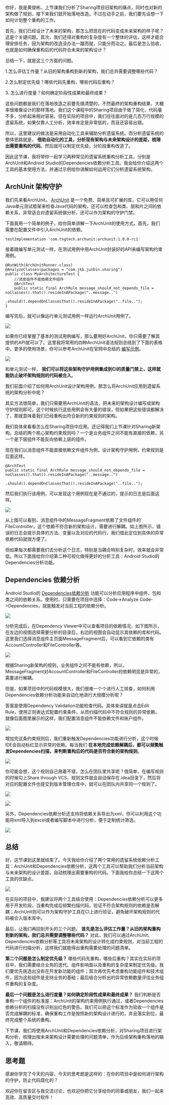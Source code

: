 你好，我是黄俊彬。上节课我们分析了Sharing项目旧架构的痛点，同时也对新的架构做了规划，接下来我们就开始落地改造。不过在动手之前，我们要先设想一下如何计划整个重构的工作。

首先，我们已经设计了未来的架构，那怎么把现在的代码变成未来架构的样子呢？这是个关键问题。其次，我们还得对重构的复杂度有一个整体的评估，这样才能合理安排任务，因为架构的改造没办法一蹴而就，只能分而治之。最后是怎么验收，也就是如何确保重构后的代码符合未来的架构设计？

总结一下，就是这三个方面的问题。

1.怎么评估工作量？从旧的架构重构到新的架构，我们总共需要调整哪些代码？

2.怎么制定优先级？哪些代码先重构，哪些代码后重构？

3\. 怎么进行度量？如何确定阶段性成果和最终成果？

这些问题都是我们在落地改造之前要先搞清楚的，不然最终的架构重构结果，大概率很难像设计的那样落地。我们这个课程中的Sharing项目由于做了简化，代码量不多，分析起来相对容易。但在实际的项目中，我们往往面对的是几百万行规模的遗留系统，如果仅靠人工分析，效率肯定是非常低的，而且还容易出错。

所以，这里建议的做法是采用自动化工具来辅助分析遗留系统。而分析遗留系统的整体思路就是， **借助自动化的工具，分析现有架构与未来架构设计的差距，梳理出需要重构的代码**。然后就可以制定优先级，分阶段重构改造了。

因此这节课，我将带你一起学习两种常见的遗留系统重构分析工具，分别是ArchUnit和Android Studio的Dependencies依赖分析工具。我会给你介绍这两个工具的基本使用方法，并通过示例给你讲解如何运用它们分析遗留系统架构。

## ArchUnit 架构守护

我们先来看ArchUnit。 [ArchUnit](https://www.archunit.org/) 是一个免费、简单且可扩展的库，它可以用任何Java单元测试框架来检查Java代码的架构，还可以检查包和类、层和片之间的依赖关系，非常适合对遗留系统做分析，还可以作为架构的守护门禁。

下面我用一个简单的例子，给你简单讲解一下ArchUnit的使用方式。首先，我们需要在配置文件中引入ArchUnit的依赖。

```plain
testImplementation 'com.tngtech.archunit:archunit:1.0.0-rc1'

```

接着跟编写单元测试一样，在测试用例中用ArchUnit封装好的API来编写架构约束用例。

```plain
@RunWith(ArchUnitRunner.class)
@AnalyzeClasses(packages = "com.jkb.junbin.sharing")
public class MyArchitectureTest {
    //消息组件不能依赖文件组件
    @ArchTest
    public static final ArchRule message_should_not_depends_file = noClasses().that().resideInAPackage("..message..")
                .should().dependOnClassesThat().resideInAPackage("..file..");
}

```

编写完后，就可以像运行单元测试用例一样运行ArchUnit用例了。

![](https://static001.geekbang.org/resource/image/01/e1/014ca2a2ac25ba478c2927d1c89a22e1.jpg?wh=3242x1470)

如果你已经掌握了基本的测试用例编写，那么要用好ArchUnit，你只需要了解其提供的API就可以了。这里我将常用的四种ArchUnit语法规则总结到了下面的表格中，更多的使用场景，你可以参考ArchUnit在官网中总结的 [编写示例](https://www.archunit.org/use-cases)。

![](https://static001.geekbang.org/resource/image/d1/5a/d1aba329a2ae1b09c15cd2de8aca165a.jpg?wh=3600x2354)

和单元测试一样， **我们可以将这些架构守护用例集成到CI的质量门禁上，这样就能防止破坏架构规则的代码被合入**。

我们前面介绍了如何用ArchUnit设计架构用例，那怎么将ArchUnit应用到遗留系统的架构分析中呢？

其实方法很简单，我们只需要用ArchUnit的语法，把未来的架构设计编写成架构守护规则即可。这个时候执行这些用例会有大量的错误，但如果把这些错误都解决了，那就意味着我们已经重构出符合新的约束规则的架构。

我们具体来看看怎么在Sharing项目中应用。还记得我们上节课针对Sharing新架构，总结的两个核心架构约束规则吗？一个是业务组件之间不能有直接的依赖，另一个是下层组件不能反向依赖上层的组件。

现在我们以消息组件不能直接依赖文件组件为例，设计架构守护用例，约束规则是后面这样。

```plain
@ArchTest
public static final ArchRule message_should_not_depends_file = noClasses().that().resideInAPackage("..message..")
                .should().dependOnClassesThat().resideInAPackage("..file..");

```

然后我们执行该用例，可以发现这个用例现在是不通过的，提示的日志是后面这样。

![](https://static001.geekbang.org/resource/image/5d/b4/5dc554f04de994b39aa441dd39923ab4.jpg?wh=3578x1018)

从上图可以看到，消息组件中的MessageFragment依赖了文件组件的FileController，这个依赖不符合新的架构设计，需要进行解耦。如上图所示，错误的日志会提示具体的方法、变量以及对应的代码行，我们借此定位到具体的异常依赖代码就很方便了。

但如果每次都需要我们去分析这个日志，特别是当耦合特别复杂时，效率就会非常低。所以下面我给你介绍第二种可视化做得更好的分析工具：Android Studio的Dependencies分析功能。

## Dependencies 依赖分析

Android Studio的 [Dependencies依赖分析](https://www.jetbrains.com/help/idea/dependencies-analysis.html) 功能可以分析应用程序中组件、包和类之间的依赖关系。使用时，只需要在项目中选择：Code->Analyze Code->Dependencies，就能触发对当前工程的依赖分析。

![](https://static001.geekbang.org/resource/image/93/f2/9335f2892dd8d03f7619ab29960e77f2.jpg?wh=2589x1470)

分析完成后，在Dependency Viewer中可以查看项目的依赖情况，如下图所示，在左边的视图选择需要分析的目录后，右边的视图会自动显示其依赖的库和代码。这里我们选择消息组件主页面MessageFragment后，可以看到它依赖的类有AccountController和FileController等。

![](https://static001.geekbang.org/resource/image/67/70/6730b67d4864eac1efee94b15ba77570.jpg?wh=3006x863)

根据Sharing新架构的规则，业务组件之间不能有依赖，所以，MessageFragment对AccountController和FileController的依赖明显是异常的，需要进行解耦。

但是，如果项目中的代码规模很大，我们很难一个个进行人工排查，如何利用Dependencies依赖分析功能来自动化地进行大规模分析呢？

答案是使用Dependency Validation功能检查代码。具体来讲就是点击Edit Rule，使用正则表达式配置约束条件，从而扫描代码中不符合规则的异常依赖。就像后面图里展示的这样，我们配置消息组件不能依赖文件和账户组件。

![](https://static001.geekbang.org/resource/image/f7/9c/f71fb3yy0420508bb565c481de77529c.jpg?wh=2371x2011)

增加完这条约束规则后，我们重新触发Dependencies功能进行分析，这个时候IDE会自动标红显示异常的依赖。每当我们 **在本地完成依赖解耦后，都可以频繁触发Dependencies扫描，来判断重构后的代码是否符合新的架构规则**。

![](https://static001.geekbang.org/resource/image/2f/94/2f1458932c79dyy74aaf7c00d71b1894.jpg?wh=2980x1282)

你可能会想，这个规则自己用着不错，怎么在团队里共享呢？很简单，在编写规则的时候勾上Share through VCS，规则文件就会自动保存在.idea目录下，然后将对应的配置文件也提交到版本管理仓库中，就可以在团队内共享同一个规则了。

![](https://static001.geekbang.org/resource/image/ed/3e/ed91980dcc75ab0yyd50021736cd293e.jpg?wh=2980x538)

![](https://static001.geekbang.org/resource/image/0a/26/0a72cde30e1308f3ee3259be25a79826.jpg?wh=2980x1076)

另外，Dependencies依赖分析还支持将依赖关系导出为xml，你可以利用这个功能将xml导入到excel或者编写脚本中进行分析，便于定制统计筛选。

![](https://static001.geekbang.org/resource/image/08/91/088132d3e08db6df15328e171bd2bf91.jpg?wh=2587x1624)

## 总结

好，这节课到这里就结束了。今天我给你介绍了两个常用的遗留系统依赖分析工具：ArchUnit和Dependencies依赖分析，这两个工具可以帮助我们分析当前架构与未来架构的设计差距，自动梳理出需要重构的代码。下面我给你总结一下这两个工具的优缺点。

![](https://static001.geekbang.org/resource/image/86/89/86577eef56038b65d7ec9d2550982f89.jpg?wh=2756x1570)

在实际的项目中，我建议将两个工具结合使用：Dependencies依赖分析可以更多用于开发阶段，当重构完成后频繁扫描代码，验证不符合架构规则的依赖是否解耦；ArchUnit则可以作为架构守护工具在CI上进行验证，避免破坏架构规则的代码被合入版本库中。

最后，让我们再回到开头的三个问题。 **首先是怎么评估工作量？从旧的架构重构到新的架构，我们总共需要调整哪些代码？** 对此，我们可以通过ArchUnit、Dependencies依赖分析等工具将未来架构的设计转化成约束规则，对当前工程的代码进行扫描分析，这样我们就能得出重构需要处理的问题清单。

**第二个问题是怎么制定优先级？** 哪些代码先重构，哪些后重构？其实在实际的项目中，我们需要结合业务的迭代、组件影响面以及重构的复杂度来制定优先级。我们要优先挑选出没有在开发新功能的组件；其次再优先考虑重构功能组件和技术组件，因为这些组件是支持业务的基础；最后结合分析出的异常依赖数量评估业务组件重构的复杂度。

**最后一个问题是怎么进行度量？如何确定阶段性成果和最终成果？** 我们判断是否重构一个组件的标准是：ArchUnit的架构约束用例执行通过，或者Dependencies依赖分析的扫描没有识别出红色的警告。我们可以把这个标准作为验收一个组件是否完成解耦的标准，确保重构工作是按照新的架构设计进行的，并且落实到位，最终完成整个系统的重构。

下节课，我们将使用ArchUnit和Dependencies依赖分析，对Sharing项目进行架构分析，梳理出按未来架构设计需要处理的问题清单，作为后续架构重构落地的输入，敬请期待。

## 思考题

感谢你学完了今天的内容，今天的思考题是这样的：在你的项目中是如何进行架构的守护，防止代码腐化的？

欢迎你在留言区与我交流讨论，也欢迎你把它分享给你的同事或朋友，我们一起来高效、高质量交付软件！